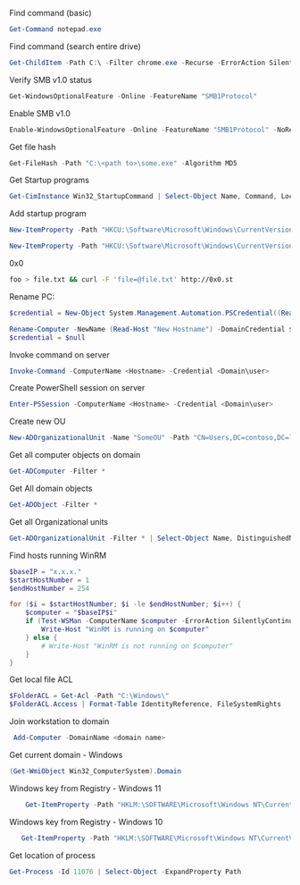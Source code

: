 
Find command (basic)  
```powershell  
Get-Command notepad.exe
```  

Find command (search entire drive)  
```powershell
Get-ChildItem -Path C:\ -Filter chrome.exe -Recurse -ErrorAction SilentlyContinue -Force
```  

Verify SMB v1.0 status
```powershell  
Get-WindowsOptionalFeature -Online -FeatureName "SMB1Protocol"
```

Enable SMB v1.0  
```powershell
Enable-WindowsOptionalFeature -Online -FeatureName "SMB1Protocol" -NoRestart
```

Get file hash
```powershell  
Get-FileHash -Path "C:\<path to>\some.exe" -Algorithm MD5
```

Get Startup programs   
```powershell
Get-CimInstance Win32_StartupCommand | Select-Object Name, Command, Location, User  
```

Add startup program  
```powershell  
New-ItemProperty -Path "HKCU:\Software\Microsoft\Windows\CurrentVersion\Run" -Name "Application" -Value "C:\<path to>\some.exe"

New-ItemProperty -Path "HKCU:\Software\Microsoft\Windows\CurrentVersion\RunOnce" -Name "Application" -Value "C:\<path to>\some.exe"
```  

0x0  
```bash
foo > file.txt && curl -F 'file=@file.txt' http://0x0.st
```  


Rename PC:
```powershell
$credential = New-Object System.Management.Automation.PSCredential((Read-Host "Domain admin username"), (Read-Host -Prompt "Domain admin password" -AsSecureString))

Rename-Computer -NewName (Read-Host "New Hostname") -DomainCredential $credential
$credential = $null
```

Invoke command on server
```powershell
Invoke-Command -ComputerName <Hostname> -Credential <Domain\user> 
```

Create PowerShell session on server
```powershell
Enter-PSSession -ComputerName <Hostname> -Credential <Domain\user>
```

Create new OU
```powershell
New-ADOrganizationalUnit -Name "SomeOU" -Path "CN=Users,DC=contoso,DC=loc"
```

Get all computer objects on domain
```powershell
Get-ADComputer -Filter *
```

Get All domain objects
```powershell
Get-ADObject -Filter *
```

Get all Organizational units
```powershell
Get-ADOrganizationalUnit -Filter * | Select-Object Name, DistinguishedName
```

Find hosts running WinRM
```powershell
$baseIP = "x.x.x."
$startHostNumber = 1
$endHostNumber = 254

for ($i = $startHostNumber; $i -le $endHostNumber; $i++) {
    $computer = "$baseIP$i"
    if (Test-WSMan -ComputerName $computer -ErrorAction SilentlyContinue) {
        Write-Host "WinRM is running on $computer"
    } else {
        # Write-Host "WinRM is not running on $computer"
    }
}
```

Get local file ACL
```powershell
$FolderACL = Get-Acl -Path "C:\Windows\"
$FolderACL.Access | Format-Table IdentityReference, FileSystemRights
```

Join workstation to domain
```powershell
 Add-Computer -DomainName <domain name>
 ```

Get current domain - Windows
```powershell
(Get-WmiObject Win32_ComputerSystem).Domain
```

Windows key from Registry - Windows 11
```powershell
    Get-ItemProperty -Path "HKLM:\SOFTWARE\Microsoft\Windows NT\CurrentVersion\ClipSVC\"
```

Windows key from Registry - Windows 10  
 ```powershell
    Get-ItemProperty -Path "HKLM:\SOFTWARE\Microsoft\Windows NT\CurrentVersion\SoftwareProtectionPlatform"
```

Get location of process
```powershell
Get-Process -Id 11076 | Select-Object -ExpandProperty Path
```